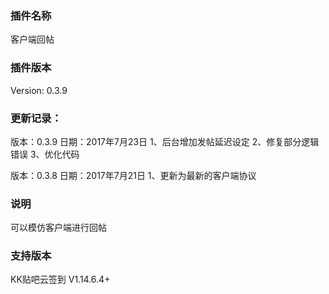 ### 插件名称 ###
客户端回帖

### 插件版本 ###
Version: 0.3.9

### 更新记录： ###
版本：0.3.9
日期：2017年7月23日
1、后台增加发帖延迟设定
2、修复部分逻辑错误
3、优化代码

版本：0.3.8
日期：2017年7月21日
1、更新为最新的客户端协议

### 说明 ###
可以模仿客户端进行回帖

### 支持版本 ###
KK贴吧云签到 V1.14.6.4+
